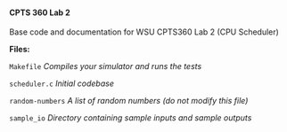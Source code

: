 #### CPTS 360 Lab 2

Base code and documentation for WSU CPTS360 Lab 2 (CPU Scheduler)


**Files:**

`Makefile`	      _Compiles your simulator and runs the tests_

`scheduler.c`		        _Initial codebase_

`random-numbers`		        _A list of random numbers (do not modify this file)_

`sample_io`		        _Directory containing sample inputs and sample outputs_
